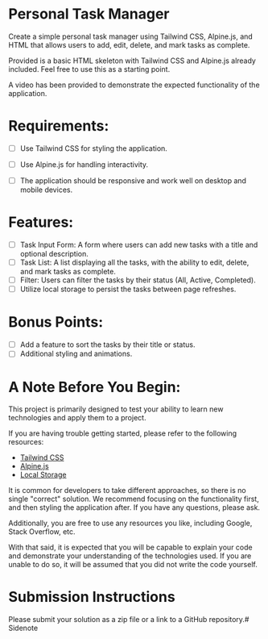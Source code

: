 # Personal Task Manager

Create a simple personal task manager using Tailwind CSS, Alpine.js, and HTML that allows users to add, edit, delete, and mark tasks as complete.

Provided is a basic HTML skeleton with Tailwind CSS and Alpine.js already included. Feel free to use this as a starting point.

A video has been provided to demonstrate the expected functionality of the application.

# Requirements:

- [ ] Use Tailwind CSS for styling the application.
- [ ] Use Alpine.js for handling interactivity.
- [ ] The application should be responsive and work well on desktop and mobile devices.


# Features:

- [ ] Task Input Form: A form where users can add new tasks with a title and optional description.
- [ ] Task List: A list displaying all the tasks, with the ability to edit, delete, and mark tasks as complete.
- [ ] Filter: Users can filter the tasks by their status (All, Active, Completed).
- [ ] Utilize local storage to persist the tasks between page refreshes.

# Bonus Points:
- [ ] Add a feature to sort the tasks by their title or status.
- [ ] Additional styling and animations.

# A Note Before You Begin:
This project is primarily designed to test your ability to learn new technologies and apply them to a project.

If you are having trouble getting started, please refer to the following resources:

- [Tailwind CSS](https://tailwindcss.com/docs)
- [Alpine.js](https://alpinejs.dev/)
- [Local Storage](https://developer.mozilla.org/en-US/docs/Web/API/Window/localStorage)

It is common for developers to take different approaches, so there is no single "correct" solution. We recommend focusing on the functionality first, and then styling the application after. If you have any questions, please ask.

Additionally, you are free to use any resources you like, including Google, Stack Overflow, etc.

With that said, it is expected that you will be capable to explain your code and demonstrate your understanding of the technologies used. If you are unable to do so, it will be assumed that you did not write the code yourself.

# Submission Instructions
Please submit your solution as a zip file or a link to a GitHub repository.#   S i d e n o t e  
 
